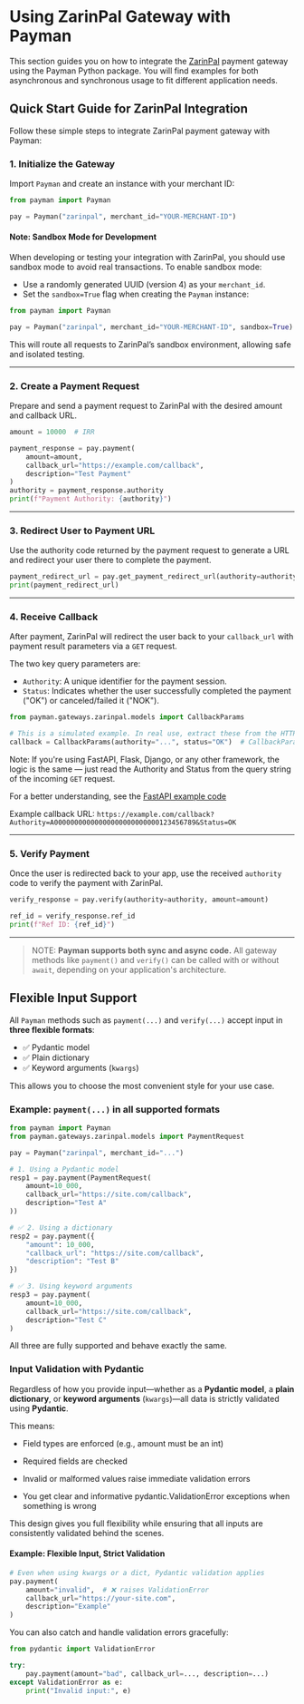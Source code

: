 # Using ZarinPal Gateway with Payman
This section guides you on how to integrate the [ZarinPal](https://www.zarinpal.com/) payment gateway using the Payman Python package.
You will find examples for both asynchronous and synchronous usage to fit different application needs.

## Quick Start Guide for ZarinPal Integration
Follow these simple steps to integrate ZarinPal payment gateway with Payman:

### 1. Initialize the Gateway
Import `Payman` and create an instance with your merchant ID:

```python
from payman import Payman

pay = Payman("zarinpal", merchant_id="YOUR-MERCHANT-ID")
```

#### Note: Sandbox Mode for Development
When developing or testing your integration with ZarinPal, you should use sandbox mode to avoid real transactions.
To enable sandbox mode:

- Use a randomly generated UUID (version 4) as your `merchant_id`.
- Set the `sandbox=True` flag when creating the `Payman` instance:

```python
from payman import Payman

pay = Payman("zarinpal", merchant_id="YOUR-MERCHANT-ID", sandbox=True)
```
This will route all requests to ZarinPal’s sandbox environment, allowing safe and isolated testing.

---

### 2. Create a Payment Request
Prepare and send a payment request to ZarinPal with the desired amount and callback URL.

```python
amount = 10000  # IRR

payment_response = pay.payment(
    amount=amount,
    callback_url="https://example.com/callback",
    description="Test Payment"
)
authority = payment_response.authority
print(f"Payment Authority: {authority}")
```

---

### 3. Redirect User to Payment URL
Use the authority code returned by the payment request to generate a URL and redirect your user there to complete the payment.

```python
payment_redirect_url = pay.get_payment_redirect_url(authority=authority)
print(payment_redirect_url)
```

---

### 4. Receive Callback

[//]: # (After payment, ZarinPal will redirect the user back to your `callback_url` with payment status parameters.)

After payment, ZarinPal will redirect the user back to your `callback_url` with payment result parameters via a `GET` request.

The two key query parameters are:

- `Authority`: A unique identifier for the payment session.
- `Status`: Indicates whether the user successfully completed the payment ("OK") or canceled/failed it ("NOK").


```python
from payman.gateways.zarinpal.models import CallbackParams

# This is a simulated example. In real use, extract these from the HTTP request:
callback = CallbackParams(authority="...", status="OK")  # CallbackParams uses alias for `Authority` and `Status`
```
Note: If you're using FastAPI, Flask, Django, or any other framework, the logic is the same — just read the Authority and Status from the query string of the incoming `GET` request.

For a better understanding, see the [FastAPI example code](https://github.com/irvaniamirali/payman/blob/main/examples/zarinpal/fastapi_integration.py)

Example callback URL:
`https://example.com/callback?Authority=A00000000000000000000000000123456789&Status=OK`

---

### 5. Verify Payment
Once the user is redirected back to your app, use the received `authority` code to verify the payment with ZarinPal.

```python
verify_response = pay.verify(authority=authority, amount=amount)

ref_id = verify_response.ref_id
print(f"Ref ID: {ref_id}")
```

---

> NOTE: **Payman supports both sync and async code.**
> All gateway methods like `payment()` and `verify()` can be called with or without `await`, depending on your application's architecture.


## Flexible Input Support

All `Payman` methods such as `payment(...)` and `verify(...)` accept input in **three flexible formats**:

- ✅ Pydantic model  
- ✅ Plain dictionary  
- ✅ Keyword arguments (`kwargs`)

This allows you to choose the most convenient style for your use case.

### Example: `payment(...)` in all supported formats

```python
from payman import Payman
from payman.gateways.zarinpal.models import PaymentRequest

pay = Payman("zarinpal", merchant_id="...")

# 1. Using a Pydantic model
resp1 = pay.payment(PaymentRequest(
    amount=10_000,
    callback_url="https://site.com/callback",
    description="Test A"
))

# ✅ 2. Using a dictionary
resp2 = pay.payment({
    "amount": 10_000,
    "callback_url": "https://site.com/callback",
    "description": "Test B"
})

# ✅ 3. Using keyword arguments
resp3 = pay.payment(
    amount=10_000,
    callback_url="https://site.com/callback",
    description="Test C"
)
```
All three are fully supported and behave exactly the same.

### Input Validation with Pydantic

Regardless of how you provide input—whether as a **Pydantic model**, a **plain dictionary**, or **keyword arguments** (`kwargs`)—all data is strictly validated using **Pydantic**.

This means:

- Field types are enforced (e.g., amount must be an int)

- Required fields are checked

- Invalid or malformed values raise immediate validation errors

- You get clear and informative pydantic.ValidationError exceptions when something is wrong

This design gives you full flexibility while ensuring that all inputs are consistently validated behind the scenes.


#### Example: Flexible Input, Strict Validation
```python
# Even when using kwargs or a dict, Pydantic validation applies
pay.payment(
    amount="invalid",  # ❌ raises ValidationError
    callback_url="https://your-site.com",
    description="Example"
)
```
You can also catch and handle validation errors gracefully:
```python
from pydantic import ValidationError

try:
    pay.payment(amount="bad", callback_url=..., description=...)
except ValidationError as e:
    print("Invalid input:", e)
```
